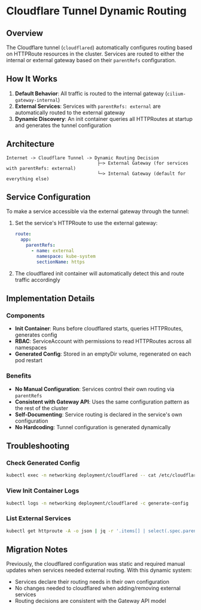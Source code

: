 # Cloudflare Tunnel Dynamic Routing

## Overview

The Cloudflare tunnel (`cloudflared`) automatically configures routing based on HTTPRoute resources in the cluster. Services are routed to either the internal or external gateway based on their `parentRefs` configuration.

## How It Works

1. **Default Behavior**: All traffic is routed to the internal gateway (`cilium-gateway-internal`)
2. **External Services**: Services with `parentRefs: external` are automatically routed to the external gateway
3. **Dynamic Discovery**: An init container queries all HTTPRoutes at startup and generates the tunnel configuration

## Architecture

```
Internet -> Cloudflare Tunnel -> Dynamic Routing Decision
                                  ├─> External Gateway (for services with parentRefs: external)
                                  └─> Internal Gateway (default for everything else)
```

## Service Configuration

To make a service accessible via the external gateway through the tunnel:

1. Set the service's HTTPRoute to use the external gateway:

   ```yaml
   route:
     app:
       parentRefs:
         - name: external
           namespace: kube-system
           sectionName: https
   ```

2. The cloudflared init container will automatically detect this and route traffic accordingly

## Implementation Details

### Components

- **Init Container**: Runs before cloudflared starts, queries HTTPRoutes, generates config
- **RBAC**: ServiceAccount with permissions to read HTTPRoutes across all namespaces
- **Generated Config**: Stored in an emptyDir volume, regenerated on each pod restart

### Benefits

- **No Manual Configuration**: Services control their own routing via `parentRefs`
- **Consistent with Gateway API**: Uses the same configuration pattern as the rest of the cluster
- **Self-Documenting**: Service routing is declared in the service's own configuration
- **No Hardcoding**: Tunnel configuration is generated dynamically

## Troubleshooting

### Check Generated Config

```bash
kubectl exec -n networking deployment/cloudflared -- cat /etc/cloudflared/config.yaml
```

### View Init Container Logs

```bash
kubectl logs -n networking deployment/cloudflared -c generate-config
```

### List External Services

```bash
kubectl get httproute -A -o json | jq -r '.items[] | select(.spec.parentRefs[]?.name == "external") | "\(.metadata.namespace)/\(.metadata.name): \(.spec.hostnames[]?)"'
```

## Migration Notes

Previously, the cloudflared configuration was static and required manual updates when services needed external routing. With this dynamic system:

- Services declare their routing needs in their own configuration
- No changes needed to cloudflared when adding/removing external services
- Routing decisions are consistent with the Gateway API model
